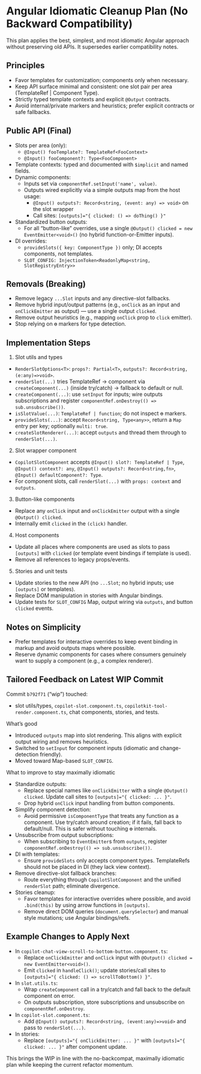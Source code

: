 # Angular Idiomatic Cleanup Plan (No Backward Compatibility)

This plan applies the best, simplest, and most idiomatic Angular approach without preserving old APIs. It supersedes earlier compatibility notes.

## Principles

- Favor templates for customization; components only when necessary.
- Keep API surface minimal and consistent: one slot pair per area (TemplateRef | Component Type).
- Strictly typed template contexts and explicit `@Output` contracts.
- Avoid internal/private markers and heuristics; prefer explicit contracts or safe fallbacks.

## Public API (Final)

- Slots per area (only):
  - `@Input() fooTemplate?: TemplateRef<FooContext>`
  - `@Input() fooComponent?: Type<FooComponent>`
- Template contexts: typed and documented with `$implicit` and named fields.
- Dynamic components:
  - Inputs set via `componentRef.setInput('name', value)`.
  - Outputs wired explicitly via a simple outputs map from the host usage:
    - `@Input() outputs?: Record<string, (event: any) => void>` on the slot wrapper
    - Call sites: `[outputs]="{ clicked: () => doThing() }"`
- Standardized button outputs:
  - For all “button-like” overrides, use a single `@Output() clicked = new EventEmitter<void>()` (no hybrid function-or-Emitter inputs).
- DI overrides:
  - `provideSlots({ key: ComponentType })` only; DI accepts components, not templates.
  - `SLOT_CONFIG: InjectionToken<ReadonlyMap<string, SlotRegistryEntry>>`

## Removals (Breaking)

- Remove legacy `...Slot` inputs and any directive-slot fallbacks.
- Remove hybrid input/output patterns (e.g., `onClick` as an input and `onClickEmitter` as output) — use a single output `clicked`.
- Remove output heuristics (e.g., mapping `onClick` prop to `click` emitter).
- Stop relying on ɵ markers for type detection.

## Implementation Steps

1) Slot utils and types
- `RenderSlotOptions<T>`: `props?: Partial<T>`, `outputs?: Record<string, (e:any)=>void>`.
- `renderSlot(...)` tries TemplateRef → component via `createComponent(...)` (inside try/catch) → fallback to default or null.
- `createComponent(...)`: use `setInput` for inputs; wire outputs subscriptions and register `componentRef.onDestroy(() => sub.unsubscribe())`.
- `isSlotValue(...)`: `TemplateRef | function`; do not inspect ɵ markers.
- `provideSlots(...)`: accept `Record<string, Type<any>>`, return a `Map` entry per key; optionally `multi: true`.
- `createSlotRenderer(...)`: accept `outputs` and thread them through to `renderSlot(...)`.

2) Slot wrapper component
- `CopilotSlotComponent` accepts `@Input() slot?: TemplateRef | Type`, `@Input() context?: any`, `@Input() outputs?: Record<string,fn>`, `@Input() defaultComponent?: Type`.
- For component slots, call `renderSlot(...)` with `props: context` and `outputs`.

3) Button-like components
- Replace any `onClick` input and `onClickEmitter` output with a single `@Output() clicked`.
- Internally emit `clicked` in the `(click)` handler.

4) Host components
- Update all places where components are used as slots to pass `[outputs]` with `clicked` (or template event bindings if template is used).
- Remove all references to legacy props/events.

5) Stories and unit tests
- Update stories to the new API (no `...Slot`; no hybrid inputs; use `[outputs]` or templates).
- Replace DOM manipulation in stories with Angular bindings.
- Update tests for `SLOT_CONFIG` Map, output wiring via `outputs`, and button `clicked` events.

## Notes on Simplicity

- Prefer templates for interactive overrides to keep event binding in markup and avoid outputs maps where possible.
- Reserve dynamic components for cases where consumers genuinely want to supply a component (e.g., a complex renderer).

## Tailored Feedback on Latest WIP Commit

Commit `b792f71` (“wip”) touched:
- slot utils/types, `copilot-slot.component.ts`, `copilotkit-tool-render.component.ts`, chat components, stories, and tests.

What’s good
- Introduced `outputs` map into slot rendering. This aligns with explicit output wiring and removes heuristics.
- Switched to `setInput` for component inputs (idiomatic and change-detection friendly).
- Moved toward Map-based `SLOT_CONFIG`.

What to improve to stay maximally idiomatic
- Standardize outputs:
  - Replace special names like `onClickEmitter` with a single `@Output() clicked`. Update call sites to `[outputs]="{ clicked: ... }"`.
  - Drop hybrid `onClick` input handling from button components.
- Simplify component detection:
  - Avoid permissive `isComponentType` that treats any function as a component. Use try/catch around creation; if it fails, fall back to default/null. This is safer without touching ɵ internals.
- Unsubscribe from output subscriptions:
  - When subscribing to `EventEmitter`s from `outputs`, register `componentRef.onDestroy(() => sub.unsubscribe())`.
- DI with templates:
  - Ensure `provideSlots` only accepts component types. TemplateRefs should not be placed in DI (they lack view context).
- Remove directive-slot fallback branches:
  - Route everything through `CopilotSlotComponent` and the unified `renderSlot` path; eliminate divergence.
- Stories cleanup:
  - Favor templates for interactive overrides where possible, and avoid `.bind(this)` by using arrow functions in `[outputs]`.
  - Remove direct DOM queries (`document.querySelector`) and manual style mutations; use Angular bindings/refs.

## Example Changes to Apply Next

- In `copilot-chat-view-scroll-to-bottom-button.component.ts`:
  - Replace `onClickEmitter` and `onClick` input with `@Output() clicked = new EventEmitter<void>()`.
  - Emit `clicked` in `handleClick()`; update stories/call sites to `[outputs]="{ clicked: () => scrollToBottom() }"`.
- In `slot.utils.ts`:
  - Wrap `createComponent` call in a try/catch and fall back to the default component on error.
  - On outputs subscription, store subscriptions and unsubscribe on `componentRef.onDestroy`.
- In `copilot-slot.component.ts`:
  - Add `@Input() outputs?: Record<string, (event:any)=>void>` and pass to `renderSlot(...)`.
- In stories:
  - Replace `[outputs]="{ onClickEmitter: ... }"` with `[outputs]="{ clicked: ... }"` after component update.

This brings the WIP in line with the no-backcompat, maximally idiomatic plan while keeping the current refactor momentum.

